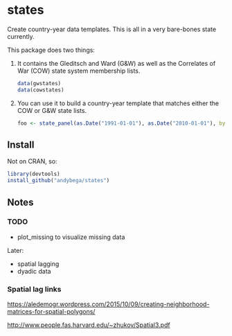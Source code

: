 # states

Create country-year data templates. This is all in a very bare-bones state currently.

This package does two things:

1. It contains the Gleditsch and Ward (G&W) as well as the Correlates of War (COW) state system membership lists. 
    ```r
    data(gwstates)
    data(cowstates)
    ```
2. You can use it to build a country-year template that matches either the COW or G&W state lists. 
    ```r
    foo <- state_panel(as.Date("1991-01-01"), as.Date("2010-01-01"), by = "year")
    ```

## Install

Not on CRAN, so:

```r
library(devtools)
install_github("andybega/states")
```

## Notes

### TODO

- plot_missing to visualize missing data

Later:
- spatial lagging
- dyadic data

### Spatial lag links

https://aledemogr.wordpress.com/2015/10/09/creating-neighborhood-matrices-for-spatial-polygons/

http://www.people.fas.harvard.edu/~zhukov/Spatial3.pdf
